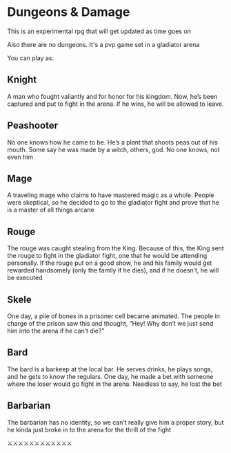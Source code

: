 # Dungeons & Damage
<p>This is an experimental rpg that will get updated as time goes on</p>
<p>Also there are no dungeons. It's a pvp game set in a gladiator arena</p>
<p>You can play as:</p>

## Knight
<p>A man who fought valiantly and for honor for his kingdom. Now, he’s been captured and put to fight in the arena. If he wins, he will be allowed to leave.</p>

## Peashooter
<p>No one knows how he came to be. He’s a plant that shoots peas out of his mouth. Some say he was made by a witch, others, god. No one knows, not even him</p>

## Mage
<p>A traveling mage who claims to have mastered magic as a whole. People were skeptical, so he decided to go to the gladiator fight and prove that he is a master of all things arcane</p>

## Rouge
<p>The rouge was caught stealing from the King. Because of this, the King sent the rouge to fight in the gladiator fight, one that he would be attending personally. If the rouge put on a good show, he and his family would get rewarded handsomely (only the family if he dies), and if he doesn’t, he will be executed</p>

## Skele
<p>One day, a pile of bones in a prisoner cell became animated. The people in charge of the prison saw this and thought, “Hey! Why don’t we just send him into the arena if he can’t die?”</p>

## Bard
<p>The bard is a barkeep at the local bar. He serves drinks, he plays songs, and he gets to know the regulars. One day, he made a bet with someone where the loser would go fight in the arena. Needless to say, he lost the bet</p>

## Barbarian
<p>The barbarian has no identity, so we can’t really give him a proper story, but he kinda just broke in to the arena for the thrill of the fight</p>

<p>⚔️⚔️⚔️⚔️⚔️⚔️⚔️⚔️⚔️⚔️⚔️⚔️
